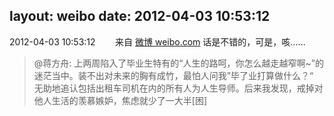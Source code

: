 layout: weibo
date: 2012-04-03 10:53:12
---
2012-04-03 10:53:12  &nbsp;&nbsp;&nbsp;&nbsp;&nbsp;&nbsp; 来自 <a href="http://weibo.com/" rel="nofollow">微博 weibo.com</a>
话是不错的，可是，咳……
>  @蒋方舟: 上两周陷入了毕业生特有的“人生的路呵，你怎么越走越窄啊~”的迷茫当中。装不出对未来的胸有成竹，最怕人问我”毕了业打算做什么？“ 无助地追认包括出租车司机在内的所有人为人生导师。后来我发现，戒掉对他人生活的羡慕嫉妒，焦虑就少了一大半[困] ​​​

